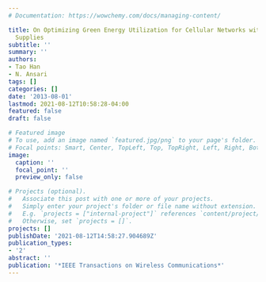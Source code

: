 ```yaml
---
# Documentation: https://wowchemy.com/docs/managing-content/

title: On Optimizing Green Energy Utilization for Cellular Networks with Hybrid Energy
  Supplies
subtitle: ''
summary: ''
authors:
- Tao Han
- N. Ansari
tags: []
categories: []
date: '2013-08-01'
lastmod: 2021-08-12T10:58:28-04:00
featured: false
draft: false

# Featured image
# To use, add an image named `featured.jpg/png` to your page's folder.
# Focal points: Smart, Center, TopLeft, Top, TopRight, Left, Right, BottomLeft, Bottom, BottomRight.
image:
  caption: ''
  focal_point: ''
  preview_only: false

# Projects (optional).
#   Associate this post with one or more of your projects.
#   Simply enter your project's folder or file name without extension.
#   E.g. `projects = ["internal-project"]` references `content/project/deep-learning/index.md`.
#   Otherwise, set `projects = []`.
projects: []
publishDate: '2021-08-12T14:58:27.904689Z'
publication_types:
- '2'
abstract: ''
publication: '*IEEE Transactions on Wireless Communications*'
---
```

